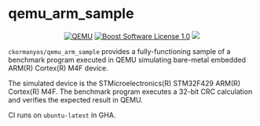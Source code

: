 qemu_arm_sample
==================

<p align="center">
    <a href="https://github.com/ckormanyos/qemu_arm_sample/actions">
        <img src="https://github.com/ckormanyos/qemu_arm_sample/actions/workflows/qemu_arm_sample.yml/badge.svg" alt="QEMU"></a>
    <a href="https://github.com/ckormanyos/qemu_arm_sample/blob/master/LICENSE">
        <img src="https://img.shields.io/badge/license-BSL%201.0-blue.svg" alt="Boost Software License 1.0"></a>
    <a href="https://godbolt.org/z/5hz363exa" alt="godbolt">
        <img src="https://img.shields.io/badge/try%20it%20on-godbolt-green" /></a>
</p>

`ckormanyos/qemu_arm_sample` provides a fully-functioning sample
of a benchmark program executed in QEMU simulating bare-metal
embedded ARM(R) Cortex(R) M4F device.

The simulated device is the STMicroelectronics(R) STM32F429 ARM(R) Cortex(R) M4F.
The benchmark program executes a 32-bit CRC calculation
and verifies the expected result in QEMU.

CI runs on `ubuntu-latest` in GHA.
